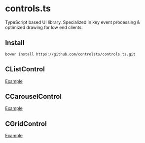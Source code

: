 # controls.ts

TypeScript based UI library.
Specialized in key event processing & optimized drawing for low end clients.

## Install

```
bower install https://github.com/controlsts/controls.ts.git
```

## CListControl

[Example](http://controlsts.github.io/Controls.CListControl)

## CCarouselControl

[Example](http://controlsts.github.io/Controls.CCarouselControl)

## CGridControl

[Example](http://controlsts.github.io/Controls.CGridControl)


